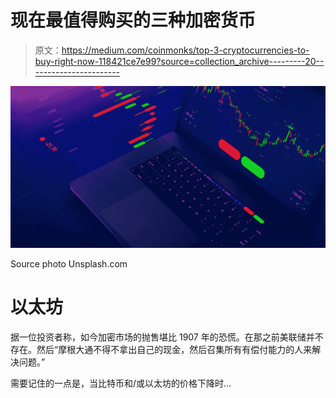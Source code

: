# 现在最值得购买的三种加密货币

> 原文：<https://medium.com/coinmonks/top-3-cryptocurrencies-to-buy-right-now-118421ce7e99?source=collection_archive---------20----------------------->

![](img/0e178d7568309ff8f6f9afcab493f90f.png)

Source photo Unsplash.com

# 以太坊

据一位投资者称，如今加密市场的抛售堪比 1907 年的恐慌。在那之前美联储并不存在。然后“摩根大通不得不拿出自己的现金，然后召集所有有偿付能力的人来解决问题。”

需要记住的一点是，当比特币和/或以太坊的价格下降时…